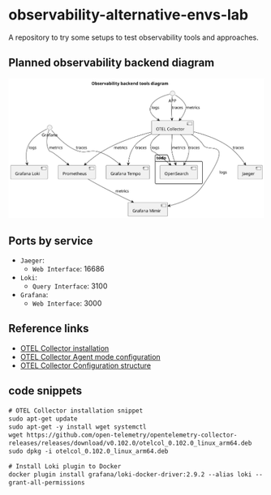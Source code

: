 # observability-alternative-envs-lab #

A repository to try some setups to test
observability tools and approaches.


## Planned observability backend diagram ##

![Planned observability backend diagram](docs/diagrams/backend_diagram.svg)

## Ports by service ##

- `Jaeger`:
  - `Web Interface`: 16686
- `Loki`:
  - `Query Interface`: 3100
- `Grafana`:
  - `Web Interface`: 3000


## Reference links ##

- [OTEL Collector installation](https://opentelemetry.io/docs/collector/installation/#linux)
- [OTEL Collector Agent mode configuration](https://opentelemetry.io/docs/collector/deployment/agent/)
- [OTEL Collector Configuration structure](https://opentelemetry.io/docs/collector/configuration/)


## code snippets ##

```shell
# OTEL Collector installation snippet
sudo apt-get update
sudo apt-get -y install wget systemctl
wget https://github.com/open-telemetry/opentelemetry-collector-releases/releases/download/v0.102.0/otelcol_0.102.0_linux_arm64.deb
sudo dpkg -i otelcol_0.102.0_linux_arm64.deb
```

```shell
# Install Loki plugin to Docker
docker plugin install grafana/loki-docker-driver:2.9.2 --alias loki --grant-all-permissions
```